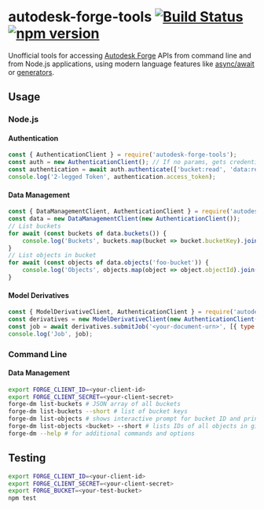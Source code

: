 # autodesk-forge-tools [![Build Status](https://travis-ci.org/petrbroz/autodesk-forge-tools.svg?branch=master)](https://travis-ci.org/petrbroz/autodesk-forge-tools) [![npm version](https://badge.fury.io/js/autodesk-forge-tools.svg)](https://badge.fury.io/js/autodesk-forge-tools)

Unofficial tools for accessing [Autodesk Forge](https://developer.autodesk.com/) APIs
from command line and from Node.js applications, using modern language features like
[async/await](https://developer.mozilla.org/en-US/docs/Web/JavaScript/Reference/Statements/async_function)
or [generators](https://developer.mozilla.org/en-US/docs/Web/JavaScript/Reference/Statements/function*).

## Usage

### Node.js

#### Authentication

```js
const { AuthenticationClient } = require('autodesk-forge-tools');
const auth = new AuthenticationClient(); // If no params, gets credentials from env. vars FORGE_CLIENT_ID and FORGE_CLIENT_SECRET
const authentication = await auth.authenticate(['bucket:read', 'data:read']);
console.log('2-legged Token', authentication.access_token);
```

#### Data Management

```js
const { DataManagementClient, AuthenticationClient } = require('autodesk-forge-tools');
const data = new DataManagementClient(new AuthenticationClient());
// List buckets
for await (const buckets of data.buckets()) {
    console.log('Buckets', buckets.map(bucket => bucket.bucketKey).join(','));
}
// List objects in bucket
for await (const objects of data.objects('foo-bucket')) {
    console.log('Objects', objects.map(object => object.objectId).join(','));
}
```

#### Model Derivatives

```js
const { ModelDerivativeClient, AuthenticationClient } = require('autodesk-forge-tools');
const derivatives = new ModelDerivativeClient(new AuthenticationClient());
const job = await derivatives.submitJob('<your-document-urn>', [{ type: 'svf', views: ['2d', '3d'] }]);
console.log('Job', job);
```

### Command Line

#### Data Management

```bash
export FORGE_CLIENT_ID=<your-client-id>
export FORGE_CLIENT_SECRET=<your-client-secret>
forge-dm list-buckets # JSON array of all buckets
forge-dm list-buckets --short # list of bucket keys
forge-dm list-objects # shows interactive prompt for bucket ID and prints JSON of all its objects
forge-dm list-objects <bucket> --short # lists IDs of all objects in given bucket
forge-dm --help # for additional commands and options
```

## Testing

```bash
export FORGE_CLIENT_ID=<your-client-id>
export FORGE_CLIENT_SECRET=<your-client-secret>
export FORGE_BUCKET=<your-test-bucket>
npm test
```